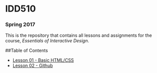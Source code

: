 # IDD510
### Spring 2017

This is the repository that contains all lessons and assignments for the course, _Essentials of Interactive Design_. 

##Table of Contents

* [Lesson 01 - Basic HTML/CSS](Lessons/Lesson-01.md)
* [Lesson 02 - Github](Lessons/Lesson-02.md)

